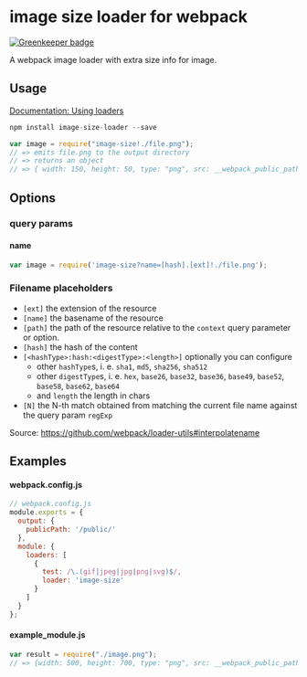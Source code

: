 # image size loader for webpack

[![Greenkeeper badge](https://badges.greenkeeper.io/boopathi/image-size-loader.svg)](https://greenkeeper.io/)

A webpack image loader with extra size info for image.

## Usage

[Documentation: Using loaders](http://webpack.github.io/docs/using-loaders.html)

``` javascript
npm install image-size-loader --save

var image = require("image-size!./file.png");
// => emits file.png to the output directory
// => returns an object
// => { width: 150, height: 50, type: "png", src: __webpack_public_path__ + "file.png", bytes: 1234 }
```

## Options

### query params

#### name

```js
var image = require('image-size?name=[hash].[ext]!./file.png');
```

### Filename placeholders

* `[ext]` the extension of the resource
* `[name]` the basename of the resource
* `[path]` the path of the resource relative to the `context` query parameter or option.
* `[hash]` the hash of the content
* `[<hashType>:hash:<digestType>:<length>]` optionally you can configure
  * other `hashType`s, i. e. `sha1`, `md5`, `sha256`, `sha512`
  * other `digestType`s, i. e. `hex`, `base26`, `base32`, `base36`, `base49`, `base52`, `base58`, `base62`, `base64`
  * and `length` the length in chars
* `[N]` the N-th match obtained from matching the current file name against the query param `regExp`

Source: https://github.com/webpack/loader-utils#interpolatename

## Examples

#### webpack.config.js

```js
// webpack.config.js
module.exports = {
  output: {
    publicPath: '/public/'
  },
  module: {
    loaders: [
      {
        test: /\.(gif|jpeg|jpg|png|svg)$/,
        loader: 'image-size'
      }
    ]
  }
};
```

#### example_module.js

``` javascript
var result = require("./image.png");
// => {width: 500, height: 700, type: "png", src: __webpack_public_path__ + "image.png", bytes: 1234}
```
